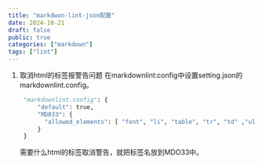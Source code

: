 ```yaml
---
title: "markdwon-lint-json配置"
date: 2024-10-21
draft: false
public: true
categories: ["markdown"]
tags: ["lint"]
---
```


1. 取消html的标签报警告问题
   在markdownlint:config中设置setting.json的markdownlint.config。
   ```python
    "markdownlint.config": {
        "default": true,
        "MD033": {
          "allowed_elements": [ "font", "li", "table", "tr", "td" ,"ul","strong","summary","details"]
        }
    }
    ```
    需要什么html的标签取消警告，就把标签名放到MDO33中。
